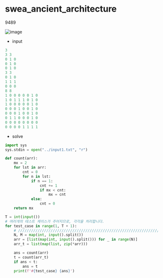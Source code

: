 # swea_ancient_architecture

9489


![image](https://s3.us-west-2.amazonaws.com/secure.notion-static.com/905b47ce-332d-40d6-8c4f-b3f7dddc606b/Untitled.png?X-Amz-Algorithm=AWS4-HMAC-SHA256&X-Amz-Content-Sha256=UNSIGNED-PAYLOAD&X-Amz-Credential=AKIAT73L2G45EIPT3X45%2F20230326%2Fus-west-2%2Fs3%2Faws4_request&X-Amz-Date=20230326T035239Z&X-Amz-Expires=86400&X-Amz-Signature=cd3142cf7fa9c55cfbfcf0b563b7d81924ec9336c635d943bde34d085ce86835&X-Amz-SignedHeaders=host&response-content-disposition=filename%3D%22Untitled.png%22&x-id=GetObject)

- input

```python
3
3 3
0 1 0
0 1 0
0 1 0
3 3
0 1 0
1 1 1
0 0 0
8 8
1 0 0 0 0 0 1 0
1 0 1 1 1 0 1 0
1 0 0 0 0 0 1 0
0 0 0 1 0 0 1 0
0 0 0 1 0 0 1 0
0 1 1 0 0 0 1 0
0 0 0 0 0 0 0 0
0 0 0 0 1 1 1 1
```
- solve
```python
import sys
sys.stdin = open("../input1.txt", "r")

def count(arr):
    mx = 2
    for lst in arr:
        cnt = 0
        for n in lst:
            if n == 1:
                cnt += 1
                if mx < cnt:
                    mx = cnt
            else:
                cnt = 0
    return mx

T = int(input())
# 여러개의 테스트 케이스가 주어지므로, 각각을 처리합니다.
for test_case in range(1, T + 1):
    # ///////////////////////////////////////////////////////////////////////////////////
    N, M = map(int, input().split())
    arr = [list(map(int, input().split())) for _ in range(N)]
    arr_t = list(map(list, zip(*arr)))

    ans = count(arr)
    t = count(arr_t)
    if ans < t:
        ans = t
    print(f'#{test_case} {ans}')

```